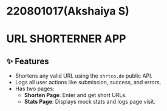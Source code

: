 # 220801017(Akshaiya S)
# URL SHORTERNER APP
## ✨ Features

- Shortens any valid URL using the `shrtco.de` public API.
- Logs all user actions like submission, success, and errors.
- Has two pages:
  - **Shorten Page**: Enter and get short URLs.
  - **Stats Page**: Displays mock stats and logs page visit.


